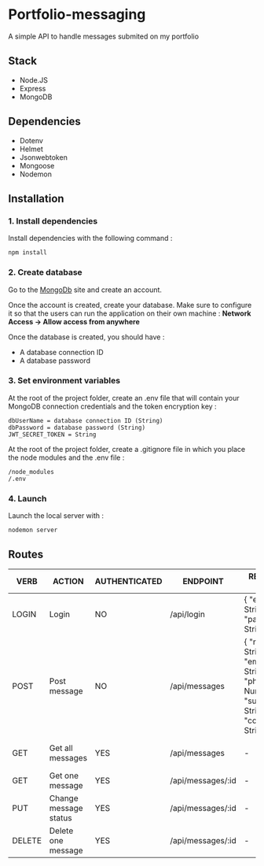 # Portfolio-messaging

A simple API to handle messages submited on my portfolio

## Stack
- Node.JS
- Express
- MongoDB

## Dependencies
- Dotenv
- Helmet
- Jsonwebtoken
- Mongoose
- Nodemon

## Installation

### 1. Install dependencies
Install dependencies with the following command :
````
npm install 
````
### 2. Create database
Go to the [MongoDb](https://www.mongodb.com/) site and create an account.

Once the account is created, create your database. Make sure to configure it so that the users can run the application on their own machine :
**Network Access -> Allow access from anywhere**

Once the database is created, you should have :

- A database connection ID
- A database password

### 3. Set environment variables

At the root of the project folder, create an .env file that will contain your MongoDB connection credentials and the token encryption key :
````
dbUserName = database connection ID (String)
dbPassword = database password (String)
JWT_SECRET_TOKEN = String
````

At the root of the project folder, create a .gitignore file in which you place the node modules and the .env file :
````
/node_modules
/.env
````

### 4. Launch

Launch the local server with :
````
nodemon server
````



## Routes

| VERB   | ACTION                | AUTHENTICATED | ENDPOINT          | REQUEST BODY                                                                                   | RESPONSE                                |
|--------|-----------------------|---------------|-------------------|------------------------------------------------------------------------------------------------|-----------------------------------------|
| LOGIN  | Login                 | NO            | /api/login        | { "email" : String, "password": String }                                                       | { "userId" : String, "token" : String } |
| POST   | Post message          | NO            | /api/messages     | { "name" : String, "email" : String, "phone" : Number, "subject" : String, "content" : String} | { api message }                         |
| GET    | Get all messages      | YES           | /api/messages     | -                                                                                              | [ { message }, ... ]                    |
| GET    | Get one message       | YES           | /api/messages/:id | -                                                                                              | { message }                             |
| PUT    | Change message status | YES           | /api/messages/:id | -                                                                                              | { api message }                         |
| DELETE | Delete one message    | YES           | /api/messages/:id | -                                                                                              | { api message }                         |

